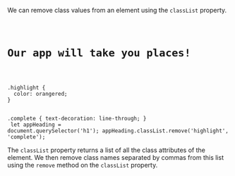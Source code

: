 We can remove class values from an
element using the `classList` property.

<codeblock language="javascript" type="lesson">
<code>
<panel language="html">
<h1 class="highlight complete">Our app will take you places!</h1>
</panel>
<panel language="css">
.highlight {
  color: orangered;
}

.complete {
  text-decoration: line-through;
}
</panel>
<panel language="javascript">
let appHeading = document.querySelector('h1');
appHeading.classList.remove('highlight', 'complete');
</panel>
</code>
</codeblock>

The `classList` property returns a list
of all the class attributes of the element.
We then remove class names separated by commas
from this list using the
`remove` method on the `classList` property.
